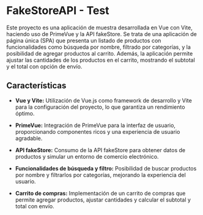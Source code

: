 # FakeStoreAPI - Test

Este proyecto es una aplicación de muestra desarrollada en Vue con Vite, haciendo uso de PrimeVue y la API fakeStore. Se trata de una aplicación de página única (SPA) que presenta un listado de productos con funcionalidades como búsqueda por nombre, filtrado por categorías, y la posibilidad de agregar productos al carrito. Además, la aplicación permite ajustar las cantidades de los productos en el carrito, mostrando el subtotal y el total con opción de envío.

## Características

- **Vue y Vite:** Utilización de Vue.js como framework de desarrollo y Vite para la configuración del proyecto, lo que garantiza un rendimiento óptimo.
- **PrimeVue:** Integración de PrimeVue para la interfaz de usuario, proporcionando componentes ricos y una experiencia de usuario agradable.

- **API fakeStore:** Consumo de la API fakeStore para obtener datos de productos y simular un entorno de comercio electrónico.

- **Funcionalidades de búsqueda y filtro:** Posibilidad de buscar productos por nombre y filtrarlos por categorías, mejorando la experiencia del usuario.

- **Carrito de compras:** Implementación de un carrito de compras que permite agregar productos, ajustar cantidades y calcular el subtotal y total con envío.
